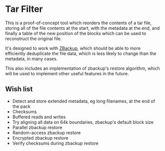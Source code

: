 # Tar Filter

This is a proof-of-concept tool which reorders the contents of a tar file,
storing all of the file contents at the start, with the metadata at the end, and
finally a table of the new position of the blocks which can be used to
reconstruct the original file.

It's designed to work with [ZBackup](http://zbackup.org/), which should be able
to more efficiently deduplicate the file data, which is less likely to change
than the metadata, in many cases.

This also includes an implementation of zbackup's restore algorithm, which will
be used to implement other useful features in the future.

## Wish list

* Detect and store extended metadata, eg long filenames, at the end of the pack
* Checksums
* Buffered reads and writes
* Try aligning all data on 64k boundaries, zbackup's default block size
* Parallel zbackup restore
* Random-access zbackup restore
* Encrypted zbackup restore
* Verify checksums during zbackup restore
